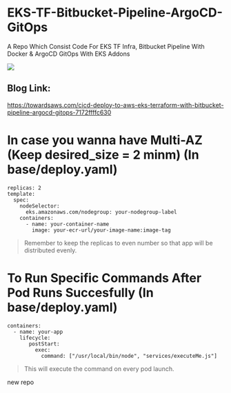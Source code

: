 # EKS-TF-Bitbucket-Pipeline-ArgoCD-GitOps
A Repo Which Consist Code For EKS TF Infra, Bitbucket Pipeline With Docker &amp; ArgoCD GitOps With EKS Addons

![](https://miro.medium.com/v2/resize:fit:720/format:webp/1*OLI3elqX0e9KovwncM-DJg.png)

## Blog Link:
https://towardsaws.com/cicd-deploy-to-aws-eks-terraform-with-bitbucket-pipeline-argocd-gitops-7172ffffc630

# In case you wanna have Multi-AZ (Keep desired_size = 2 minm) (In base/deploy.yaml)
```
replicas: 2
template:
  spec:
    nodeSelector:
      eks.amazonaws.com/nodegroup: your-nodegroup-label
    containers:
      - name: your-container-name
        image: your-ecr-url/your-image-name:image-tag
```
> Remember to keep the replicas to even number so that app will be distributed evenly.

# To Run Specific Commands After Pod Runs Succesfully (In base/deploy.yaml)
```
containers:
  - name: your-app
    lifecycle:
       postStart:
         exec:
           command: ["/usr/local/bin/node", "services/executeMe.js"]
```
> This will execute the command on every pod launch.

new repo

